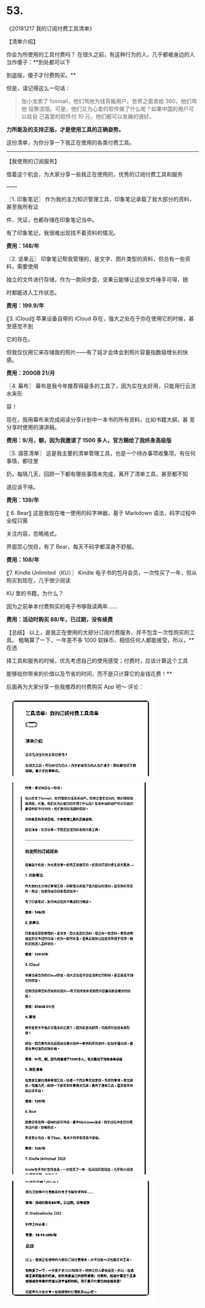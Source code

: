 # 53.

《20181217 我的订阅付费工具清单》

【清单介绍】

你会为所使用的工具付费吗？ 在很久之前，有这种行为的人，几乎都被身边的人当作傻子：**到处都可以下

到盗版，傻子才付费购买。**

但是，请记得这么一句话：

> 张小龙卖了 foxmail，他们骂他为钱背叛用户。世界之窗卖给 360，他们骂他 投靠流氓。可是，他们又为心爱的软件做了什么呢？如果中国的用户可以给自 己喜爱的软件付 10 元，他们都可以发展的很好。

**力所能及的支持正版，才是使用工具的正确姿势。**

这份清单，为你分享一下我正在使用的各类付费工具。

---

【我使用的订阅服务】

借着这个机会，为大家分享一些我正在使用的，优秀的订阅付费工具和服务

——

〖1\. 印象笔记〗 作为我的主力知识管理工具，印象笔记承载了我大部分的资料，甚至我所有证

件、凭证，也都存储在印象笔记当中。

有了印象笔记，我很难出现找不着资料的情况。

**费用：148/年**

〖2\. 坚果云〗 印象笔记帮我管理的，是文字、图片类型的资料，但总有一些资料，需要使用

独立的文件进行存储，作为一款同步盘，坚果云能够让这些文件唾手可得，随

时都能进入工作状态。

**费用：199.9/年**

〖3\. iCloud〗 苹果设备自带的 iCloud 存在，强大之处在于你在使用它的时候，甚至感觉不到

它的存在。

但我仅仅用它来存储我的照片——有了娃才会体会到照片容量指数级增长的快 感。

**费用：200GB 21/月**

〖4\. 幕布〗 幕布是我今年推荐得最多的工具了，因为实在太好用，只能用行云流水来形

容！

现在，我用幕布来完成阅读分享计划中一本书的所有资料，比如书籍大纲，甚 至分享时使用的演讲稿。

**费用：9/月，额，因为我邀请了 1500 多人，官方赐给了我终身高级版**

〖5\. 滴答清单〗 这是我主要的清单管理工具，也是一个待办事项收集项，有任何事情，都往里

扔，每隔几天，回顾一下都有哪些事情未完成，离开了清单工具，甚至都不知

道应该干啥。

**费用：139/年**

〖 6\. Bear〗 这是我现在唯一使用的码字神器，基于 Markdown 语法，码字过程中全程只需

关注内容，忽略格式。

界面赏心悦目，有了 Bear，每天不码字都深身不舒服。

**费用：108/年**

〖7\. Kindle Unlimited（KU）〗 Kindle 电子书的包月会员，一次性买了一年，但从购买到现在，几乎很少阅读

KU 里的书籍，为什么？

因为之前单本付费购买的电子书够我读两年……

**费用：活动时购买 88/年，已过期，没有续费**

【总结】 以上，是我正在使用的大部分订阅付费服务，并不包含一次性购买的工具。 粗略算了一下，一年差不多 1000 软妹币，相信任何人都能接受，所以，**在选

择工具和服务的时候，优先考虑自己的使用感受；付费时，应该计算这个工具

能够给你带来的价值以及节省的时间，而不是只计算它的金钱花费！**

后面再为大家分享一些我推荐的付费购买 App 吧～ 评论：

![image](img/Image_119.png)

![image](img/Image_120.png)

![image](img/Image_121.png)